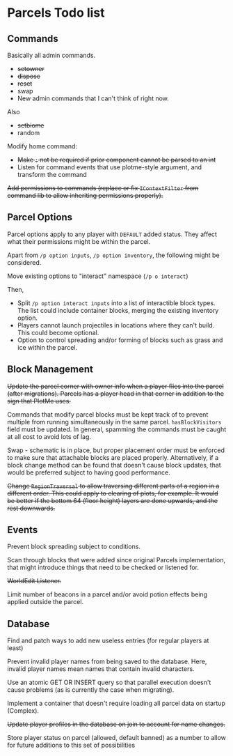 # Parcels Todo list

Commands
-
Basically all admin commands.
* ~~setowner~~
* ~~dispose~~
* ~~reset~~
* swap
* New admin commands that I can't think of right now.

Also
* ~~setbiome~~
* random

Modify home command:
* ~~Make `:` not be required if prior component cannot be parsed to an int~~
* Listen for command events that use plotme-style argument, and transform the command

~~Add permissions to commands (replace or fix `IContextFilter` from command lib
to allow inheriting permissions properly).~~

Parcel Options
-

Parcel options apply to any player with `DEFAULT` added status. 
They affect what their permissions might be within the parcel.

Apart from `/p option inputs`, `/p option inventory`, the following might be considered. 

Move existing options to "interact" namespace (`/p o interact`)

Then,
* Split `/p option interact inputs` into a list of interactible block types. 
The list could include container blocks, merging the existing inventory option.
* Players cannot launch projectiles in locations where they can't build. 
This could become optional.
* Option to control spreading and/or forming of blocks such as grass and ice within the parcel. 

Block Management
- 
~~Update the parcel corner with owner info when a player flies into the parcel (after migrations).
Parcels has a player head in that corner in addition to the sign that PlotMe uses.~~

Commands that modify parcel blocks must be kept track of to prevent multiple
from running simultaneously in the same parcel. `hasBlockVisitors` field must be updated.
In general, spamming the commands must be caught at all cost to avoid lots of lag.

Swap - schematic is in place, but proper placement order must be enforced to make sure that attachable 
blocks are placed properly. Alternatively, if a block change method can be found that doesn't
cause block updates, that would be preferred subject to having good performance.

~~Change `RegionTraversal` to allow traversing different parts of a region in a different order.
This could apply to clearing of plots, for example. It would be better if the bottom 64 (floor height) 
layers are done upwards, and the rest downwards.~~

Events
-
Prevent block spreading subject to conditions.

Scan through blocks that were added since original Parcels implementation,
that might introduce things that need to be checked or listened for.

~~WorldEdit Listener.~~

Limit number of beacons in a parcel and/or avoid potion effects being applied outside the parcel.

Database
-
Find and patch ways to add new useless entries (for regular players at least)

Prevent invalid player names from being saved to the database. 
Here, invalid player names mean names that contain invalid characters.

Use an atomic GET OR INSERT query so that parallel execution doesn't cause problems
(as is currently the case when migrating).

Implement a container that doesn't require loading all parcel data on startup (Complex).

~~Update player profiles in the database on join to account for name changes.~~

Store player status on parcel (allowed, default banned) as a number to allow for future additions to this set of possibilities


